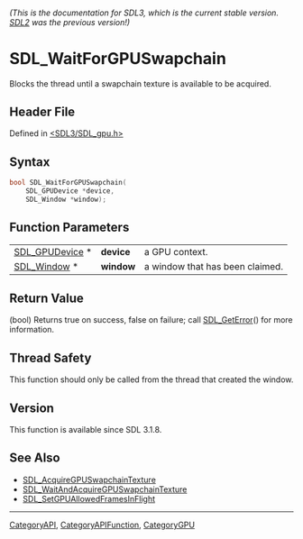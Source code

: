 ###### (This is the documentation for SDL3, which is the current stable version. [SDL2](https://wiki.libsdl.org/SDL2/) was the previous version!)
# SDL_WaitForGPUSwapchain

Blocks the thread until a swapchain texture is available to be acquired.

## Header File

Defined in [<SDL3/SDL_gpu.h>](https://github.com/libsdl-org/SDL/blob/main/include/SDL3/SDL_gpu.h)

## Syntax

```c
bool SDL_WaitForGPUSwapchain(
    SDL_GPUDevice *device,
    SDL_Window *window);
```

## Function Parameters

|                                  |            |                                 |
| -------------------------------- | ---------- | ------------------------------- |
| [SDL_GPUDevice](SDL_GPUDevice) * | **device** | a GPU context.                  |
| [SDL_Window](SDL_Window) *       | **window** | a window that has been claimed. |

## Return Value

(bool) Returns true on success, false on failure; call
[SDL_GetError](SDL_GetError)() for more information.

## Thread Safety

This function should only be called from the thread that created the
window.

## Version

This function is available since SDL 3.1.8.

## See Also

- [SDL_AcquireGPUSwapchainTexture](SDL_AcquireGPUSwapchainTexture)
- [SDL_WaitAndAcquireGPUSwapchainTexture](SDL_WaitAndAcquireGPUSwapchainTexture)
- [SDL_SetGPUAllowedFramesInFlight](SDL_SetGPUAllowedFramesInFlight)

----
[CategoryAPI](CategoryAPI), [CategoryAPIFunction](CategoryAPIFunction), [CategoryGPU](CategoryGPU)

